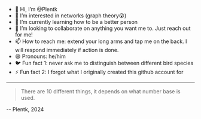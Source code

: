 <!---
<picture>
 <source media="(prefers-color-scheme: dark)" srcset="YOUR-DARKMODE-IMAGE">
 <source media="(prefers-color-scheme: light)" srcset="YOUR-LIGHTMODE-IMAGE">
 <img alt="YOUR-ALT-TEXT" src="YOUR-DEFAULT-IMAGE">
</picture>
--->

- 👋 Hi, I’m @Plentk
- 👀 I’m interested in networks (graph theory😮)
- 🌱 I’m currently learning how to be a better person
- 💞️ I’m looking to collaborate on anything you want me to. Just reach out for me!
- 📫 How to reach me: extend your long arms and tap me on the back. I will respond immediately if action is done.
- 😄 Pronouns: he/him
- 🐦 Fun fact 1: never ask me to distinguish between different bird species
- ⚡ Fun fact 2: I forgot what I originally created this github account for

---
> There are 10 different things, it depends on what number base is used.

-- Plentk, 2024
<!---
Plentk/Plentk is a ✨ special ✨ repository because its `README.md` (this file) appears on your GitHub profile.
You can click the Preview link to take a look at your changes.
--->
